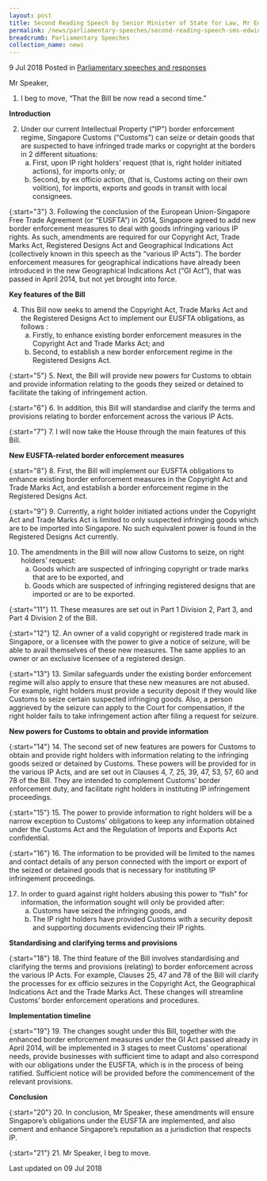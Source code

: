 ```yaml
---
layout: post
title: Second Reading Speech by Senior Minister of State for Law, Mr Edwin Tong, on the Intellectual Property (Border Enforcement) Bill
permalink: /news/parliamentary-speeches/second-reading-speech-sms-edwin-tong-ip-border-enforcement-bill
breadcrumb: Parliamentary Speeches
collection_name: news
---
```



9 Jul 2018 Posted in [Parliamentary speeches and responses](/news/parliamentary-speeches)

Mr Speaker,

1. I beg to move, “That the Bill be now read a second time.”

**Introduction**

<ol start="2">
<li> Under our current Intellectual Property ("IP") border enforcement regime, Singapore Customs (“Customs”) can seize or detain goods that are suspected to have infringed trade marks or copyright at the borders in 2 different situations:

<ol style="list-style-type: lower-alpha">

<li>First, upon IP right holders’ request (that is, right holder initiated actions), for imports only; or </li>

<li>Second, by ex officio action, (that is, Customs acting on their own volition), for imports, exports and goods in transit with local consignees. </li>
</ol>

</li>
</ol>

{:start="3"}
3. Following the conclusion of the European Union-Singapore Free Trade Agreement (or “EUSFTA”) in 2014, Singapore agreed to add new border enforcement measures to deal with goods infringing various IP rights. As such, amendments are required for our Copyright Act, Trade Marks Act, Registered Designs Act and Geographical Indications Act (collectively known in this speech as the “various IP Acts”). The border enforcement measures for geographical indications have already been introduced in the new Geographical Indications Act (“GI Act”), that was passed in April 2014, but not yet brought into force.


**Key features of the Bill**

<ol start="4">
<li>This Bill now seeks to amend the Copyright Act, Trade Marks Act and the Registered Designs Act to implement our EUSFTA obligations, as follows :

<ol style="list-style-type: lower-alpha">
<li>Firstly, to enhance existing border enforcement measures in the Copyright Act and Trade Marks Act; and </li>

<li>Second, to establish a new border enforcement regime in the Registered Designs Act. </li>
</ol>
</li>
</ol>

{:start="5"}
5. Next, the Bill will provide new powers for Customs to obtain and provide information relating to the goods they seized or detained to facilitate the taking of infringement action.

 
{:start="6"}
6. In addition, this Bill will standardise and clarify the terms and provisions relating to border enforcement across the various IP Acts.

 
{:start="7"}
7. I will now take the House through the main features of this Bill.

**New EUSFTA-related border enforcement measures**

{:start="8"}
8. First, the Bill will implement our EUSFTA obligations to enhance existing border enforcement measures in the Copyright Act and Trade Marks Act, and establish a border enforcement regime in the Registered Designs Act.

 
{:start="9"}
9. Currently, a right holder initiated actions under the Copyright Act and Trade Marks Act is limited to only suspected infringing goods which are to be imported into Singapore. No such equivalent power is found in the Registered Designs Act currently.

<ol start="10">
<li>The amendments in the Bill will now allow Customs to seize, on right holders’ request:

<ol style="list-style-type: lower-alpha">
<li>Goods which are suspected of infringing copyright or trade marks that are to be exported, and</li>
<li> Goods which are suspected of infringing registered designs that are imported or are to be exported.</li>
</ol>
</li>
</ol>

{:start="11"}
11. These measures are set out in Part 1 Division 2, Part 3, and Part 4 Division 2 of the Bill.

 
{:start="12"}
12. An owner of a valid copyright or registered trade mark in Singapore, or a licensee with the power to give a notice of seizure, will be able to avail themselves of these new measures. The same applies to an owner or an exclusive licensee of a registered design.

 
{:start="13"}
13. Similar safeguards under the existing border enforcement regime will also apply to ensure that these new measures are not abused. For example, right holders must provide a security deposit if they would like Customs to seize certain suspected infringing goods. Also, a person aggrieved by the seizure can apply to the Court for compensation, if the right holder fails to take infringement action after filing a request for seizure.


**New powers for Customs to obtain and provide information**


 
{:start="14"}
14. The second set of new features are powers for Customs to obtain and provide right holders with information relating to the infringing goods seized or detained by Customs. These powers will be provided for in the various IP Acts, and are set out in Clauses 4, 7, 25, 39, 47, 53, 57, 60 and 78 of the Bill. They are intended to complement Customs’ border enforcement duty, and facilitate right holders in instituting IP infringement proceedings.

 
{:start="15"}
15. The power to provide information to right holders will be a narrow exception to Customs’ obligations to keep any information obtained under the Customs Act and the Regulation of Imports and Exports Act confidential.

 
{:start="16"}
16. The information to be provided will be limited to the names and contact details of any person connected with the import or export of the seized or detained goods that is necessary for instituting IP infringement proceedings.


<ol start="17">
<li>   In order to guard against right holders abusing this power to “fish” for information, the information sought will only be provided after:

<ol style="list-style-type: lower-alpha">
<li>Customs have seized the infringing goods, and</li>
<li>The IP right holders have provided Customs with a security deposit and supporting documents evidencing their IP rights.</li>
</ol>
</li>
</ol>

**Standardising and clarifying terms and provisions**

{:start="18"}
18. The third feature of the Bill involves standardising and clarifying the terms and provisions (relating) to border enforcement across the various IP Acts. For example, Clauses 25, 47 and 78 of the Bill will clarify the processes for ex officio seizures in the Copyright Act, the Geographical Indications Act and the Trade Marks Act. These changes will streamline Customs’ border enforcement operations and procedures.

**Implementation timeline**

{:start="19"}
19. The changes sought under this Bill, together with the enhanced border enforcement measures under the GI Act passed already in April 2014, will be implemented in 3 stages to meet Customs’ operational needs, provide businesses with sufficient time to adapt and also correspond with our obligations under the EUSFTA, which is in the process of being ratified. Sufficient notice will be provided before the commencement of the relevant provisions.


**Conclusion**

{:start="20"}
20. In conclusion, Mr Speaker, these amendments will ensure Singapore’s obligations under the EUSFTA are implemented, and also cement and enhance Singapore’s reputation as a jurisdiction that respects IP.

 
{:start="21"}
21. Mr Speaker, I beg to move.

<p class="right-side-updated">Last updated on 09 Jul 2018</p>
